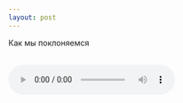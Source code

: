 ```yaml
---
layout: post
---
```


Как мы поклоняемся

<br/>

<audio controls>
    <source src="https://s3.amazonaws.com/audiobooks.deepidea.cloud/ryle_worship/01_how_we_worship.mp3" type="audio/mpeg"/>
</audio>
